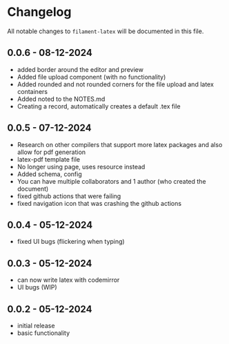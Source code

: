 # Changelog

All notable changes to `filament-latex` will be documented in this file.

## 0.0.6 - 08-12-2024

- added border around the editor and preview
- Added file upload component (with no functionality)
- Added rounded and not rounded corners for the file upload and latex containers
- Added noted to the NOTES.md
- Creating a record, automatically creates a default .tex file

## 0.0.5 - 07-12-2024
- Research on other compilers that support more latex packages and also allow for pdf generation
- latex-pdf template file
-  No longer using page, uses resource instead
-  Added schema, config
-  You can have multiple collaborators and 1 author (who created the document)
-  fixed github actions that were failing
-  fixed navigation icon that was crashing the github actions

## 0.0.4 - 05-12-2024

- fixed UI bugs (flickering when typing)

## 0.0.3 - 05-12-2024

- can now write latex with codemirror
- UI bugs (WIP)

## 0.0.2 - 05-12-2024

- initial release
- basic functionality

